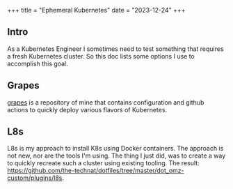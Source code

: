 +++
title = "Ephemeral Kubernetes"
date = "2023-12-24"
+++

## Intro
As a Kubernetes Engineer I sometimes need to test something that requires a fresh Kubernetes cluster. So this doc lists some options I use to accomplish this goal.

## Grapes
[grapes](https://github.com/the-technat/grapes) is a repository of mine that contains configuration and github actions to quickly deploy various flavors of Kubernetes.

## L8s
L8s is my approach to install K8s using Docker containers. The approach is not new, nor are the tools I'm using.
The thing I just did, was to create a way to quickly recreate such a cluster using existing tooling.
The result: https://github.com/the-technat/dotfiles/tree/master/dot_omz-custom/plugins/l8s.
